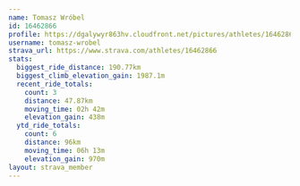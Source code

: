 ```yaml
---
name: Tomasz Wróbel
id: 16462866
profile: https://dgalywyr863hv.cloudfront.net/pictures/athletes/16462866/10169785/1/large.jpg
username: tomasz-wrobel
strava_url: https://www.strava.com/athletes/16462866
stats:
  biggest_ride_distance: 190.77km
  biggest_climb_elevation_gain: 1987.1m
  recent_ride_totals:
    count: 3
    distance: 47.87km
    moving_time: 02h 42m
    elevation_gain: 438m
  ytd_ride_totals:
    count: 6
    distance: 96km
    moving_time: 06h 13m
    elevation_gain: 970m
layout: strava_member
--- 
```

